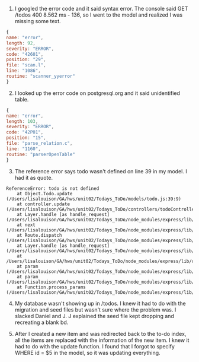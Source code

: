 
1. I googled the error code and it said syntax error. The console said GET /todos 400 8.562 ms - 136, so I went to the model and realized I was missing some text.
```js
{
name: "error",
length: 92,
severity: "ERROR",
code: "42601",
position: "29",
file: "scan.l",
line: "1086",
routine: "scanner_yyerror"
}
```
2. I looked up the error code on postgresql.org and it said unidentified table. 

```js
{
name: "error",
length: 103,
severity: "ERROR",
code: "42P01",
position: "15",
file: "parse_relation.c",
line: "1160",
routine: "parserOpenTable"
}
```
3. The reference error says todo wasn't defined on line 39 in my model. I had it as quote.
```
ReferenceError: todo is not defined
    at Object.Todo.update (/Users/lisalouison/GA/hws/unit02/Todays_ToDo/models/todo.js:39:9)
    at controller.update (/Users/lisalouison/GA/hws/unit02/Todays_ToDo/controllers/todoController.js:69:10)
    at Layer.handle [as handle_request] (/Users/lisalouison/GA/hws/unit02/Todays_ToDo/node_modules/express/lib/router/layer.js:95:5)
    at next (/Users/lisalouison/GA/hws/unit02/Todays_ToDo/node_modules/express/lib/router/route.js:137:13)
    at Route.dispatch (/Users/lisalouison/GA/hws/unit02/Todays_ToDo/node_modules/express/lib/router/route.js:112:3)
    at Layer.handle [as handle_request] (/Users/lisalouison/GA/hws/unit02/Todays_ToDo/node_modules/express/lib/router/layer.js:95:5)
    at /Users/lisalouison/GA/hws/unit02/Todays_ToDo/node_modules/express/lib/router/index.js:281:22
    at param (/Users/lisalouison/GA/hws/unit02/Todays_ToDo/node_modules/express/lib/router/index.js:354:14)
    at param (/Users/lisalouison/GA/hws/unit02/Todays_ToDo/node_modules/express/lib/router/index.js:365:14)
    at Function.process_params (/Users/lisalouison/GA/hws/unit02/Todays_ToDo/node_modules/express/lib/router/index.js:410:3)
```
4. My database wasn't showing up in /todos. I knew it had to do with the migration and seed files but wasn't sure where the problem was. I slacked Daniel and J. J explained the seed file kept dropping and recreating a blank bd. 

5. After I created a new item and was redirected back to the to-do index, all the items are replaced with the information of the new item. I knew it had to do with the update function. I found that I forgot to specify WHERE id = $5 in the model, so it was updating everything.